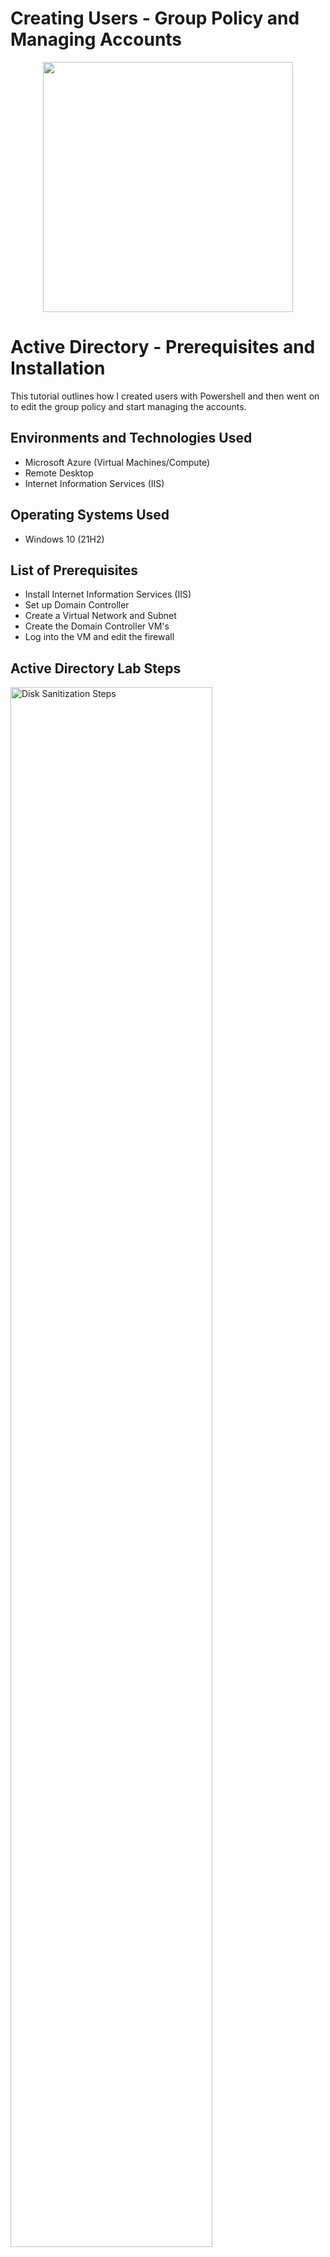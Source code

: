 # Creating Users - Group Policy and Managing Accounts
<p align="center">
<img src="https://i.imgur.com/g4LY2yK.png" width="400"/> 
</p>

<h1>Active Directory - Prerequisites and Installation</h1>
This tutorial outlines how I created users with Powershell and then went on to edit the group policy and start managing the accounts.<br />

<h2>Environments and Technologies Used</h2>

- Microsoft Azure (Virtual Machines/Compute)
- Remote Desktop
- Internet Information Services (IIS)

<h2>Operating Systems Used </h2>

- Windows 10</b> (21H2)

<h2>List of Prerequisites</h2>

- Install Internet Information Services (IIS)
- Set up Domain Controller
- Create a Virtual Network and Subnet
- Create the Domain Controller VM's
- Log into the VM and edit the firewall

<h2>Active Directory Lab Steps</h2>

<p>
<img src="https://i.imgur.com/HtCQdID.png" height="80%" width="80%" alt="Disk Sanitization Steps"/>
</p>
<p>
In this image we have our code entered into Powershell that has given it orders to start generating all these different users we will be interacting with throughout the exercise.
</p>
<br />

<p>
<img src="https://i.imgur.com/UBEU4wf.png" height="80%" width="80%" alt="Disk Sanitization Steps"/>
</p>
<p>
Here we can see in the code that all users passwords will be the same for now "Password1". This makes it easy for us to log in by simply using their username, after that we can go and edit their accounts or make changes from the admin account.
</p>
<br />

<p>
<img src="https://i.imgur.com/0sjkCpQ.png" height="80%" width="80%" alt="Disk Sanitization Steps"/>
</p>
<p>
In this simulation we wanted to make it to where a user could actually get locked out so I had to go in as the admin in grouply policy and change the account lockout settings.
